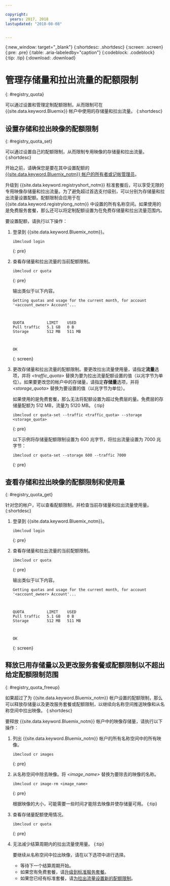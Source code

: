 ```yaml
---

copyright:
  years: 2017, 2018
lastupdated: "2018-08-08"


---
```


{:new_window: target="_blank"}
{:shortdesc: .shortdesc}
{:screen: .screen}
{:pre: .pre}
{:table: .aria-labeledby="caption"}
{:codeblock: .codeblock}
{:tip: .tip}
{:download: .download}


# 管理存储量和拉出流量的配额限制
{: #registry_quota}

可以通过设置和管理定制配额限制，从而限制可在 {{site.data.keyword.Bluemix}} 帐户中使用的存储量和拉出流量。
{:shortdesc}


## 设置存储和拉出映像的配额限制
{: #registry_quota_set}

可以通过设置自己的配额限制，从而限制专用映像的存储量和拉出流量。
{:shortdesc}

开始之前，请确保您是要在其中设置配额的 [{{site.data.keyword.Bluemix_notm}} 帐户的所有者或记帐管理员](/docs/iam/users_roles.html#userroles)。

升级到 {{site.data.keyword.registryshort_notm}} 标准套餐后，可以享受无限的专用映像存储量和拉出流量。为了避免超过首选支付级别，可以分别为存储量和拉出流量设置配额。配额限制会应用于在 {{site.data.keyword.registrylong_notm}} 中设置的所有名称空间。如果使用的是免费服务套餐，那么还可以将定制配额设置为在免费存储量和拉出流量范围内。

要设置配额，请执行以下操作：

1.  登录到 {{site.data.keyword.Bluemix_notm}}。

    ```
    ibmcloud login
    ```
    {: pre}

2.  查看存储量和拉出流量的当前配额限制。

    ```
    ibmcloud cr quota
    ```
    {: pre}

    输出类似于以下内容。


    ```
    Getting quotas and usage for the current month, for account '<account_owner> Account'...

    

    QUOTA          LIMIT    USED
    Pull traffic   5.1 GB   0 B
    Storage        512 MB   511 MB

    

    OK
    ```
    {: screen}

3.  更改存储量和拉出流量的配额限制。要更改拉出流量使用量，请指定**流量**选项，并将 _&lt;traffic_quota&gt;_ 替换为要为拉出流量配额设置的值（以兆字节为单位）。如果要更改您的帐户中的存储量，请指定**存储量**选项，并将 _&lt;storage_quota&gt;_ 替换为要设置的值（以兆字节为单位）。


    如果使用的是免费套餐，那么无法将配额设置为超过免费层的量。免费层的存储量配额为 512 MB，流量为 5120 MB。
    {:tip}

    ```
    ibmcloud cr quota-set --traffic <traffic_quota> --storage <storage_quota>
    ```
    {: pre}

    以下示例将存储量配额限制设置为 600 兆字节，将拉出流量设置为 7000 兆字节：


    ```
    ibmcloud cr quota-set --storage 600 --traffic 7000
    ```
    {: pre}


## 查看存储和拉出映像的配额限制和使用量
{: #registry_quota_get}

针对您的帐户，可以查看配额限制，并检查当前存储量和拉出流量使用量。
{:shortdesc}

1.  登录到 {{site.data.keyword.Bluemix_notm}}。

    ```
    ibmcloud login
    ```
    {: pre}

2.  查看存储量和拉出流量的当前配额限制。

    ```
    ibmcloud cr quota
    ```
    {: pre}

    输出类似于以下内容。


    ```
    Getting quotas and usage for the current month, for account '<account_owner> Account'...

    

    QUOTA          LIMIT    USED
    Pull traffic   5.1 GB   0 B
    Storage        512 MB   511 MB

    

    OK
    ```
    {: screen}


## 释放已用存储量以及更改服务套餐或配额限制以不超出给定配额限制范围
{: #registry_quota_freeup}

如果超过了为 {{site.data.keyword.Bluemix_notm}} 帐户设置的配额限制，那么可以释放存储量以及更改服务套餐或配额限制，以继续向名称空间推送映像和从名称空间中拉出映像。
{:shortdesc}

要释放 {{site.data.keyword.Bluemix_notm}} 帐户中的映像存储量，请执行以下操作：

1.  列出 {{site.data.keyword.Bluemix_notm}} 帐户的所有名称空间中的所有映像。

    ```
    ibmcloud cr images
    ```
    {: pre}

2.  从名称空间中除去映像。将 _&lt;image_name&gt;_ 替换为要除去的映像的名称。


    ```
    ibmcloud cr image-rm <image_name>
    ```
    {: pre}

    根据映像的大小，可能需要一些时间才能除去映像并使存储量可用。
    {:tip}

3.  查看存储量配额使用情况。

    ```
    ibmcloud cr quota
    ```
    {: pre}

4. 无法减少结算周期内的拉出流量使用量。
    {:tip}

    要继续从名称空间中拉出映像，请在以下选项中进行选择。

    -   等待下一个结算周期开始。
    -   如果您有免费套餐，请[升级到标准服务套餐](registry_overview.html#registry_plan_upgrade)。
    -   如果您已经有标准套餐，请[为拉出流量设置新的配额限制](#registry_quota_set)。
